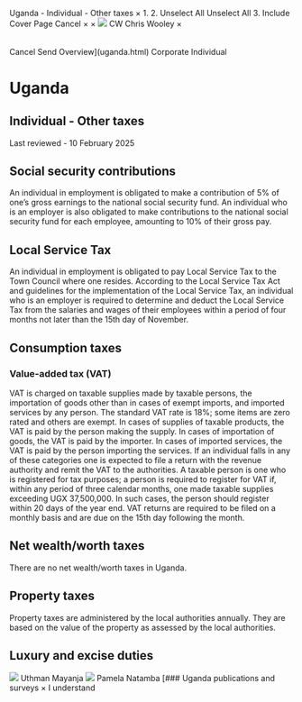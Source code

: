 Uganda - Individual - Other taxes
×
1.
2.
Unselect All
Unselect All
3.
Include Cover Page
Cancel
×
×
![](-/media/world-wide-tax-summaries/attachments/global---chris-wooley.ashx%3Frev=ac5e5f3223b34096b1afc2a6009c7320&revision=ac5e5f32-23b3-4096-b1af-c2a6009c7320&hash=859B7ADC84DC2CBEC9760E9E6EE7DE6D0A8BFCDF)
CW
Chris Wooley
×
######
Cancel
Send
Overview](uganda.html)
Corporate
Individual
# Uganda
## Individual - Other taxes
Last reviewed - 10 February 2025
## Social security contributions
An individual in employment is obligated to make a contribution of 5% of one’s gross earnings to the national social security fund.
An individual who is an employer is also obligated to make contributions to the national social security fund for each employee, amounting to 10% of their gross pay.
## Local Service Tax
An individual in employment is obligated to pay Local Service Tax to the Town Council where one resides.
According to the Local Service Tax Act and guidelines for the implementation of the Local Service Tax, an individual who is an employer is required to determine and deduct the Local Service Tax from the salaries and wages of their employees within a period of four months not later than the 15th day of November.
## Consumption taxes
### Value-added tax (VAT)
VAT is charged on taxable supplies made by taxable persons, the importation of goods other than in cases of exempt imports, and imported services by any person. The standard VAT rate is 18%; some items are zero rated and others are exempt.
In cases of supplies of taxable products, the VAT is paid by the person making the supply. In cases of importation of goods, the VAT is paid by the importer. In cases of imported services, the VAT is paid by the person importing the services. If an individual falls in any of these categories one is expected to file a return with the revenue authority and remit the VAT to the authorities.
A taxable person is one who is registered for tax purposes; a person is required to register for VAT if, within any period of three calendar months, one made taxable supplies exceeding UGX 37,500,000. In such cases, the person should register within 20 days of the year end.
VAT returns are required to be filed on a monthly basis and are due on the 15th day following the month.
## Net wealth/worth taxes
There are no net wealth/worth taxes in Uganda.
## **Property taxes**
Property taxes are administered by the local authorities annually. They are based on the value of the property as assessed by the local authorities.
## Luxury and excise duties
![](-/media/world-wide-tax-summaries/ugandauthman-mayanjauganda--uthman-mayanjajpg20220825082808615.ashx%3Frev=5580cdd659da41549cf54c610e73bb27&revision=5580cdd6-59da-4154-9cf5-4c610e73bb27&hash=09353EA8982620DCB3060C24AAA75B2F0AA79565)
Uthman Mayanja
![](-/media/world-wide-tax-summaries/ugandapamela-natambauganda--pamela-natambajpg20220825083245222.ashx%3Frev=f0638058c07c4139ab2b5b15d9f3e38f&revision=f0638058-c07c-4139-ab2b-5b15d9f3e38f&hash=0D54CBBE0F6A1CFC9A0CEC073A218A6064BA99CD)
Pamela Natamba
[### Uganda publications and surveys
×
I understand